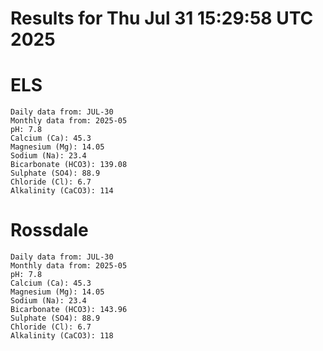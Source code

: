 # Results for Thu Jul 31 15:29:58 UTC 2025
# ELS
```
Daily data from: JUL-30
Monthly data from: 2025-05
pH: 7.8
Calcium (Ca): 45.3
Magnesium (Mg): 14.05
Sodium (Na): 23.4
Bicarbonate (HCO3): 139.08
Sulphate (SO4): 88.9
Chloride (Cl): 6.7
Alkalinity (CaCO3): 114
```
# Rossdale
```
Daily data from: JUL-30
Monthly data from: 2025-05
pH: 7.8
Calcium (Ca): 45.3
Magnesium (Mg): 14.05
Sodium (Na): 23.4
Bicarbonate (HCO3): 143.96
Sulphate (SO4): 88.9
Chloride (Cl): 6.7
Alkalinity (CaCO3): 118
```

